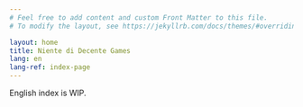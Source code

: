```yaml
---
# Feel free to add content and custom Front Matter to this file.
# To modify the layout, see https://jekyllrb.com/docs/themes/#overriding-theme-defaults

layout: home
title: Niente di Decente Games
lang: en
lang-ref: index-page
---
```


English index is WIP.